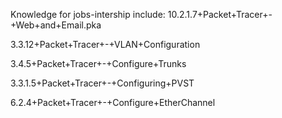 Knowledge for jobs-intership include:
10.2.1.7+Packet+Tracer+-+Web+and+Email.pka

3.3.12+Packet+Tracer+-+VLAN+Configuration

3.4.5+Packet+Tracer+-+Configure+Trunks

3.3.1.5+Packet+Tracer+-+Configuring+PVST

6.2.4+Packet+Tracer+-+Configure+EtherChannel
